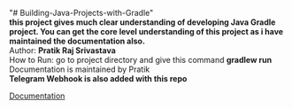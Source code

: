 "# Building-Java-Projects-with-Gradle"  
**this project gives much clear understanding of developing Java Gradle project. You can get the core level understanding of this project as i have maintained the documentation also.**  
Author: **Pratik Raj Srivastava**  
How to Run: go to project directory and give this command **gradlew run**  
Documentation is maintained by Pratik  
**Telegram Webhook is also added with this repo**


[Documentation](https://docs.google.com/document/d/19X1Hvudvmi4p30ramGNHYu_Nu7EBwKQaysiiowADWkY/edit?usp=sharing)
